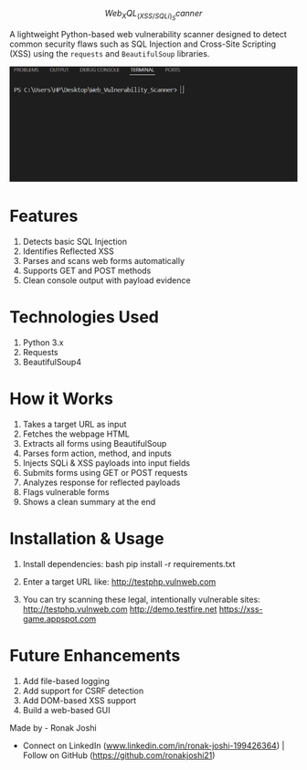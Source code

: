 $$ Web_XQL_(XSS/SQLi)_Scanner $$

A lightweight Python-based web vulnerability scanner designed to detect common security flaws such as SQL Injection and Cross-Site Scripting (XSS) using the `requests` and `BeautifulSoup` libraries.

<p align="center">
  <img src="docs/demo.gif" alt="Web Vulnerability Scanner demo" width="600"/>
</p>

# Features

1) Detects basic SQL Injection
2) Identifies Reflected XSS
3) Parses and scans web forms automatically
4) Supports GET and POST methods
5) Clean console output with payload evidence

# Technologies Used

1) Python 3.x
2) Requests
3) BeautifulSoup4

# How it Works

1) Takes a target URL as input
2) Fetches the webpage HTML
3) Extracts all forms using BeautifulSoup
4) Parses form action, method, and inputs
5) Injects SQLi & XSS payloads into input fields
6) Submits forms using GET or POST requests
7) Analyzes response for reflected payloads
8) Flags vulnerable forms
9) Shows a clean summary at the end

# Installation & Usage

1) Install dependencies:
   bash
   pip install -r requirements.txt

2) Enter a target URL like:
   http://testphp.vulnweb.com

3) You can try scanning these legal, intentionally vulnerable sites:    
   http://testphp.vulnweb.com
   http://demo.testfire.net
   https://xss-game.appspot.com

# Future Enhancements

1) Add file-based logging
2) Add support for CSRF detection
3) Add DOM-based XSS support
4) Build a web-based GUI



Made by - Ronak Joshi
- Connect on LinkedIn (www.linkedin.com/in/ronak-joshi-199426364) | Follow on GitHub (https://github.com/ronakjoshi21)

   

